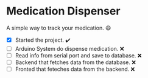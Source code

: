 # Medication Dispenser

A simple way to track your medication. :smile:

- [x] Started the project. :heavy_check_mark:
- [ ] Arduino System do dispense medication. :x:
- [ ] Read info from serial port and save to database. :x:
- [ ] Backend that fetches data from the database. :x:
- [ ] Fronted that feteches data from the backend. :x:
